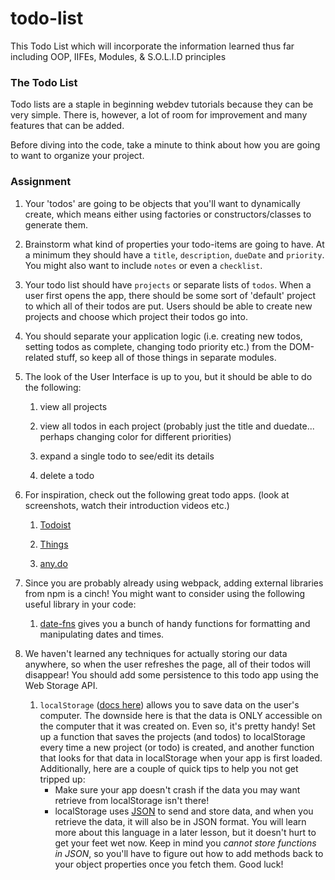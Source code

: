 # todo-list

This Todo List which will incorporate the information learned thus far including OOP, IIFEs, Modules, & S.O.L.I.D principles

### The Todo List

Todo lists are a staple in beginning webdev tutorials because they can be very simple. There is, however, a lot of room for improvement and many features that can be added.

Before diving into the code, take a minute to think about how you are going to want to organize your project.

### Assignment

<div class="lesson-content__panel" markdown="1">

1. Your 'todos' are going to be objects that you'll want to dynamically create, which means either using factories or constructors/classes to generate them.

1. Brainstorm what kind of properties your todo-items are going to have. At a minimum they should have a `title`, `description`, `dueDate` and `priority`. You might also want to include `notes` or even a `checklist`.

1. Your todo list should have `projects` or separate lists of `todos`. When a user first opens the app, there should be some sort of 'default' project to which all of their todos are put. Users should be able to create new projects and choose which project their todos go into.

1. You should separate your application logic (i.e. creating new todos, setting todos as complete, changing todo priority etc.) from the DOM-related stuff, so keep all of those things in separate modules.

1. The look of the User Interface is up to you, but it should be able to do the following:

   1. view all projects

   1. view all todos in each project (probably just the title and duedate... perhaps changing color for different priorities)

   1. expand a single todo to see/edit its details

   1. delete a todo

1. For inspiration, check out the following great todo apps. (look at screenshots, watch their introduction videos etc.)

   1. [Todoist](https://en.todoist.com/)

   1. [Things](https://culturedcode.com/things/)

   1. [any.do](https://www.any.do/)

1. Since you are probably already using webpack, adding external libraries from npm is a cinch! You might want to consider using the following useful library in your code:

   1. [date-fns](https://github.com/date-fns/date-fns) gives you a bunch of handy functions for formatting and manipulating dates and times.

1. We haven't learned any techniques for actually storing our data anywhere, so when the user refreshes the page, all of their todos will disappear! You should add some persistence to this todo app using the Web Storage API.

   1. `localStorage` ([docs here](https://developer.mozilla.org/en-US/docs/Web/API/Web_Storage_API/Using_the_Web_Storage_API)) allows you to save data on the user's computer. The downside here is that the data is ONLY accessible on the computer that it was created on. Even so, it's pretty handy! Set up a function that saves the projects (and todos) to localStorage every time a new project (or todo) is created, and another function that looks for that data in localStorage when your app is first loaded. Additionally, here are a couple of quick tips to help you not get tripped up:
      - Make sure your app doesn't crash if the data you may want retrieve from localStorage isn't there!
      - localStorage uses [JSON](https://developer.mozilla.org/en-US/docs/Web/JavaScript/Reference/Global_Objects/JSON) to send and store data, and when you retrieve the data, it will also be in JSON format. You will learn more about this language in a later lesson, but it doesn't hurt to get your feet wet now. Keep in mind you _cannot store functions in JSON_, so you'll have to figure out how to add methods back to your object properties once you fetch them. Good luck!

</div>
